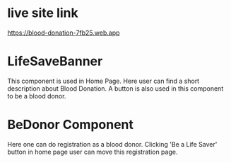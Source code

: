 # live site link
https://blood-donation-7fb25.web.app

# LifeSaveBanner
This component is used in Home Page. Here user can find a short description about Blood Donation. A button is also used in this component to be a blood donor.

# BeDonor Component
Here one can do registration as a blood donor. Clicking 'Be a Life Saver' button in home page user can move this registration page.